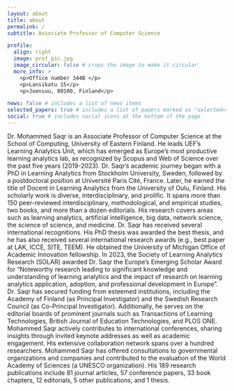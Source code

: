 ```yaml
---
layout: about
title: about
permalink: /
subtitle: Associate Professor of Computer Science

profile:
  align: right
  image: prof_pic.jpg
  image_circular: false # crops the image to make it circular
  more_info: >
    <p>Office number 344B </p>
    <p>Lansikatu 15</p>
    <p>Joensuu, 80100, Finland</p>

news: false # includes a list of news items
selected_papers: true # includes a list of papers marked as "selected={true}"
social: true # includes social icons at the bottom of the page
---
```


Dr. Mohammed Saqr is an Associate Professor of Computer Science at the School of Computing, University of Eastern Finland. He leads UEF’s Learning Analytics Unit, which has emerged as Europe’s most productive learning analytics lab, as recognized by Scopus and Web of Science over the past five years (2019-2023). Dr. Saqr’s academic journey began with a PhD in Learning Analytics from Stockholm University, Sweden, followed by a postdoctoral position at Université Paris Cité, France. Later, he earned the title of Docent in Learning Analytics from the University of Oulu, Finland. His scholarly work is diverse, interdisciplinary, and prolific. It spans more than 150 peer-reviewed interdisciplinary, methodological, and empirical studies, two books, and more than a dozen editorials. His research covers areas such as learning analytics, artificial intelligence, big data, network science, the science of science, and medicine. Dr. Saqr has received several international recognitions. His PhD thesis was awarded the best thesis, and he has also received several international research awards (e.g., best paper at LAK, ICCE, SITE, TEEM). He obtained the University of Michigan Office of Academic Innovation fellowship. In 2023, the Society of Learning Analytics Research (SOLAR) awarded Dr. Saqr the Europe’s Emerging Scholar Award for “Noteworthy research leading to significant knowledge and understanding of learning analytics and the impact of research on learning analytics application, adoption, and professional development in Europe”. Dr. Saqr has secured funding from esteemed institutions, including the Academy of Finland (as Principal Investigator) and the Swedish Research Council (as Co-Principal Investigator). Additionally, he serves on the editorial boards of prominent journals such as Transactions of Learning Technologies, British Journal of Education Technologies, and PLOS ONE. Mohammed Saqr actively contributes to international conferences, sharing insights through invited keynote addresses as well as academic engagement. His extensive collaboration network spans over a hundred researchers. Mohammed Saqr has offered consultations to governmental organizations and companies and contributed to the evaluation of the World Academy of Sciences (a UNESCO organization). His 189 research publications include 81 journal articles, 57 conference papers, 33 book chapters, 12 editorials, 5 other publications, and 1 thesis.


